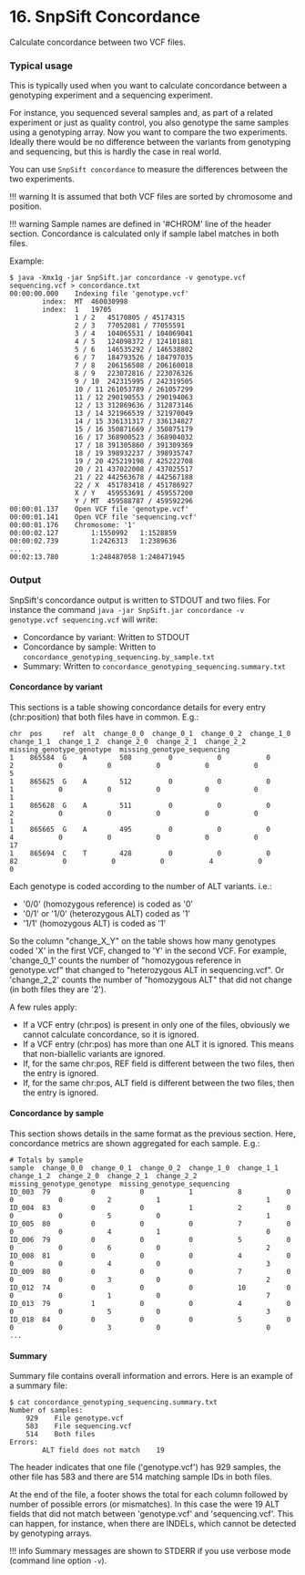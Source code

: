 # 16. SnpSift Concordance

Calculate concordance between two VCF files.

### Typical usage

This is typically used when you want to calculate concordance between a genotyping experiment and a sequencing experiment.

For instance, you sequenced several samples and, as part of a related experiment or just as quality control, you also genotype the same samples using a genotyping array.
Now you want to compare the two experiments.
Ideally there would be no difference between the variants from genotyping and sequencing, but this is hardly the case in real world.

You can use `SnpSift concordance` to measure the differences between the two experiments.

!!! warning
    It is assumed that both VCF files are sorted by chromosome and position.

!!! warning
    Sample names are defined in '#CHROM' line of the header section.
    Concordance is calculated only if sample label matches in both files.

Example:
```
$ java -Xmx1g -jar SnpSift.jar concordance -v genotype.vcf sequencing.vcf > concordance.txt
00:00:00.000	Indexing file 'genotype.vcf'
        index:	MT	460030998
        index:	1	19705
                1 / 2	45170805 / 45174315
                2 / 3	77052081 / 77055591
                3 / 4	104065531 / 104069041
                4 / 5	124098372 / 124101881
                5 / 6	146535292 / 146538802
                6 / 7	184793526 / 184797035
                7 / 8	206156508 / 206160018
                8 / 9	223072816 / 223076326
                9 / 10	242315995 / 242319505
                10 / 11	261053789 / 261057299
                11 / 12	290190553 / 290194063
                12 / 13	312869636 / 312873146
                13 / 14	321966539 / 321970049
                14 / 15	336131317 / 336134827
                15 / 16	350871669 / 350875179
                16 / 17	368900523 / 368904032
                17 / 18	391305860 / 391309369
                18 / 19	398932237 / 398935747
                19 / 20	425219198 / 425222708
                20 / 21	437022008 / 437025517
                21 / 22	442563678 / 442567188
                22 / X	451783418 / 451786927
                X / Y	459553691 / 459557200
                Y / MT	459588787 / 459592296
00:00:01.137	Open VCF file 'genotype.vcf'
00:00:01.141	Open VCF file 'sequencing.vcf'
00:00:01.176	Chromosome: '1'
00:00:02.127		1:1550992	1:1528859
00:00:02.739		1:2426313	1:2389636
...
00:02:13.780		1:248487058	1:248471945
```

### Output

SnpSift's concordance output is written to STDOUT and two files.
For instance the command `java -jar SnpSift.jar concordance -v genotype.vcf sequencing.vcf` will write:

* Concordance by variant: Written to STDOUT
* Concordance by sample: Written to `concordance_genotyping_sequencing.by_sample.txt`
* Summary:  Written to `concordance_genotyping_sequencing.summary.txt`

#### Concordance by variant

This sections is a table showing concordance details for every entry (chr:position) that both files have in common.
E.g.:
```
chr  pos     ref  alt  change_0_0  change_0_1  change_0_2  change_1_0  change_1_1  change_1_2  change_2_0  change_2_1  change_2_2  missing_genotype_genotype  missing_genotype_sequencing
1    865584  G    A        508         0           0           0           2           0           0           0           0           0                                 5
1    865625  G    A        512         0           0           0           1           0           0           0           0           0                                 1
1    865628  G    A        511         0           0           0           2           0           0           0           0           0                                 1
1    865665  G    A        495         0           0           0           4           0           0           0           0           0                                17
1    865694  C    T        428         0           0           0          82           0           0           0           4           0                                 0
```
Each genotype is coded according to the number of ALT variants. i.e.:

* '0/0' (homozygous reference) is coded as '0'
* '0/1' or '1/0' (heterozygous ALT) coded as '1'
* '1/1' (homozygous ALT) is coded as '1'

So the column "change_X_Y" on the table shows how many genotypes coded 'X' in the first VCF, changed to 'Y' in the second VCF.
For example, 'change_0_1' counts the number of "homozygous reference in genotype.vcf" that changed to "heterozygous ALT in sequencing.vcf".
Or 'change_2_2' counts the number of "homozygous ALT" that did not change (in both files they are '2').

A few rules apply:

* If a VCF entry (chr:pos) is present in only one of the files, obviously we cannot calculate concordance, so it is ignored.
* If a VCF entry (chr:pos) has more than one ALT it is ignored. This means that non-biallelic variants are ignored.
* If, for the same chr:pos, REF field is different between the two files, then the entry is ignored.
* If, for the same chr:pos, ALT field is different between the two files, then the entry is ignored.

#### Concordance by sample

This section shows details in the same format as the previous section.
Here, concordance metrics are shown aggregated for each sample.
E.g.:
```
# Totals by sample
sample  change_0_0  change_0_1  change_0_2  change_1_0  change_1_1  change_1_2  change_2_0  change_2_1  change_2_2  missing_genotype_genotype  missing_genotype_sequencing
ID_003  79          0           0           1           8           0           0           0           2           1                          1
ID_004  83          0           0           1           2           0           0           0           5           0                          1
ID_005  80          0           0           0           7           0           0           0           4           1                          0
ID_006  79          0           0           0           5           0           0           0           6           0                          2
ID_008  81          0           0           0           4           0           0           0           4           0                          3
ID_009  80          0           0           0           7           0           0           0           3           0                          2
ID_012  74          0           0           0           10          0           0           0           1           0                          7
ID_013  79          1           0           0           4           0           0           0           5           0                          3
ID_018  84          0           0           0           5           0           0           0           3           0                          0
...
```

#### Summary

Summary file contains overall information and errors.
Here is an example of a summary file:
```
$ cat concordance_genotyping_sequencing.summary.txt
Number of samples:
    929    File genotype.vcf
    583    File sequencing.vcf
    514    Both files
Errors:
        ALT field does not match	19
```
The header indicates that one file ('genotype.vcf') has 929 samples, the other file has 583 and there are 514 matching sample IDs in both files.

At the end of the file, a footer shows the total for each column followed by number of possible errors (or mismatches).
In this case the were 19 ALT fields that did not match between 'genotype.vcf' and 'sequencing.vcf'.
This can happen, for instance, when there are INDELs, which cannot be detected by genotyping arrays.

!!! info
    Summary messages are shown to STDERR if you use verbose mode (command line option `-v`).
